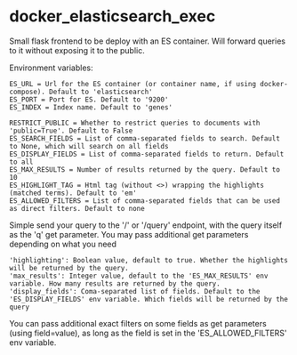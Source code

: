 # docker_elasticsearch_exec

Small flask frontend to be deploy with an ES container.
Will forward queries to it without exposing it to the public.

Environment variables:

```
ES_URL = Url for the ES container (or container name, if using docker-compose). Default to 'elasticsearch'
ES_PORT = Port for ES. Default to '9200'
ES_INDEX = Index name. Default to 'genes'

RESTRICT_PUBLIC = Whether to restrict queries to documents with 'public=True'. Default to False
ES_SEARCH_FIELDS = List of comma-separated fields to search. Default to None, which will search on all fields
ES_DISPLAY_FIELDS = List of comma-separated fields to return. Default to all
ES_MAX_RESULTS = Number of results returned by the query. Default to 10
ES_HIGHLIGHT_TAG = Html tag (without <>) wrapping the highlights (matched terms). Default to 'em'
ES_ALLOWED_FILTERS = List of comma-separated fields that can be used as direct filters. Default to none
```

Simple send your query to the '/' or '/query' endpoint, with the query itself as the 'q' get parameter.
You may pass additional get parameters depending on what you need

```
'highlighting': Boolean value, default to true. Whether the highlights will be returned by the query.
'max_results': Integer value, default to the 'ES_MAX_RESULTS' env variable. How many results are returned by the query.
'display_fields': Coma-separated list of fields. Default to the 'ES_DISPLAY_FIELDS' env variable. Which fields will be returned by the query
```

You can pass additional exact filters on some fields as get parameters (using field=value), as long as the field is set in the 'ES_ALLOWED_FILTERS' env variable.

